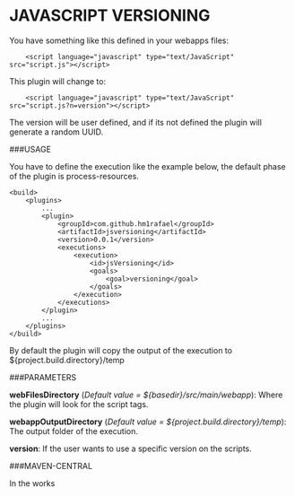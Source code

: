 JAVASCRIPT VERSIONING
=====================

You have something like this defined in your webapps files:

		<script language="javascript" type="text/JavaScript" src="script.js"></script>

This plugin will change to:

		<script language="javascript" type="text/JavaScript" src="script.js?n=version"></script>

The version will be user defined, and if its not defined the plugin will generate a random UUID.

###USAGE

You have to define the execution like the example below, the default phase of the plugin is process-resources.

	<build>
		<plugins>
			...
			<plugin>
				<groupId>com.github.hm1rafael</groupId>
				<artifactId>jsversioning</artifactId>
				<version>0.0.1</version>
				<executions>
					<execution>
						<id>jsVersioning</id>
						<goals>
							<goal>versioning</goal>
						</goals>
					</execution>
				</executions>
			</plugin>
			...
		</plugins>
	</build>

By default the plugin will copy the output of the execution to ${project.build.directory}/temp

###PARAMETERS

**webFilesDirectory** (*Default value = ${basedir}/src/main/webapp*): Where the plugin will look for the script tags.

**webappOutputDirectory** (*Default value = ${project.build.directory}/temp*): The output folder of the execution.

**version**: If the user wants to use a specific version on the scripts.

###MAVEN-CENTRAL

In the works
